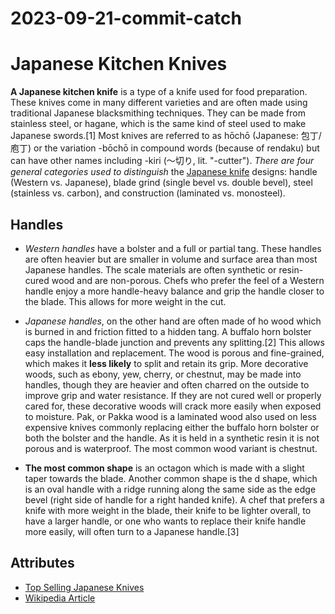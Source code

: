 # 2023-09-21-commit-catch
# Japanese Kitchen Knives

**A Japanese kitchen knife** is a type of a knife used for food preparation. These knives come in many different varieties and are often made using traditional Japanese blacksmithing techniques. They can be made from stainless steel, or hagane, which is the same kind of steel used to make Japanese swords.[1] Most knives are referred to as hōchō (Japanese: 包丁/庖丁) or the variation -bōchō in compound words (because of rendaku) but can have other names including -kiri (〜切り, lit. "-cutter"). *There are four general categories used to distinguish* the [Japanese knife](https://japanesechefsknife.com/) designs: handle (Western vs. Japanese), blade grind (single bevel vs. double bevel), steel (stainless vs. carbon), and construction (laminated vs. monosteel).
  
## Handles
  - *Western handles* have a bolster and a full or partial tang. These handles are often heavier but are smaller in volume and surface area than most Japanese handles. The scale materials are often synthetic or resin-cured wood and are non-porous. Chefs who prefer the feel of a Western handle enjoy a more handle-heavy balance and grip the handle closer to the blade. This allows for more weight in the cut.

  - *Japanese handles*, on the other hand are often made of ho wood which is burned in and friction fitted to a hidden tang. A buffalo horn bolster caps the handle-blade junction and prevents any splitting.[2] This allows easy installation and replacement. The wood is porous and fine-grained, which makes it **less likely** to split and retain its grip. More decorative woods, such as ebony, yew, cherry, or chestnut, may be made into handles, though they are heavier and often charred on the outside to improve grip and water resistance. If they are not cured well or properly cared for, these decorative woods will crack more easily when exposed to moisture. Pak, or Pakka wood is a laminated wood also used on less expensive knives commonly replacing either the buffalo horn bolster or both the bolster and the handle. As it is held in a synthetic resin it is not porous and is waterproof. The most common wood variant is chestnut.

  - **The most common shape** is an octagon which is made with a slight taper towards the blade. Another common shape is the d shape, which is an oval handle with a ridge running along the same side as the edge bevel (right side of handle for a right handed knife). A chef that prefers a knife with more weight in the blade, their knife to be lighter overall, to have a larger handle, or one who wants to replace their knife handle more easily, will often turn to a Japanese handle.[3]

  ## Attributes
  
  - [Top Selling Japanese Knives](https://japanesechefsknife.com/)
  - [Wikipedia Article](https://en.wikipedia.org/wiki/Japanese_kitchen_knife)
